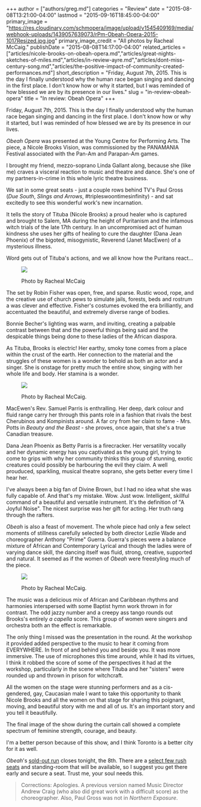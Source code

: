 +++
author = ["authors/greg.md"]
categories = "Review"
date = "2015-08-08T13:21:00-04:00"
lastmod = "2015-09-16T18:45:00-04:00"
primary_image = "https://res.cloudinary.com/schmopera/image/upload/v1545409169/media/webhook-uploads/1439057639073/rPm-Obeah-Opera-2015-1017Resized.jpg.jpg"
primary_image_credit = "All photos by Racheal McCaig."
publishDate = "2015-08-08T14:17:00-04:00"
related_articles = ["articles/nicole-brooks-on-obeah-opera.md","articles/great-nights-sketches-of-miles.md","articles/in-review-ayre.md","articles/dont-miss-century-song.md","articles/the-positive-impact-of-community-created-performances.md"]
short_description = "Friday, August 7th, 2015. This is the day I finally understood why the human race began singing and dancing in the first place. I don&#039;t know how or why it started, but I was reminded of how blessed we are by its presence in our lives."
slug = "in-review-obeah-opera"
title = "In review: Obeah Opera"
+++

Friday, August 7th, 2015. This is the day I finally understood why the human race began singing and dancing in the first place. I don't know how or why it started, but I was reminded of how blessed we are by its presence in our lives.

*Obeah Opera* was presented at the Young Centre for Performing Arts. The piece, a Nicole Brooks Vision, was commissioned by the PANAMANIA Festival associated with the Pan-Am and Parapan-Am games.

I brought my friend, mezzo-soprano Linda Gallant along, because she (like me) craves a visceral reaction to music and theatre and dance. She's one of my partners-in-crime in this whole lyric theatre business.

We sat in some great seats - just a couple rows behind TV's Paul Gross (*Due South*, *Slings and Arrows*, #tripleswoontimesinfinity) - and sat excitedly to see this wonderful work's new incarnation.

It tells the story of Tituba (Nicole Brooks) a proud healer who is captured and brought to Salem, MA during the height of Puritanism and the infamous witch trials of the late 17th century. In an uncompromised act of human kindness she uses her gifts of healing to cure the daughter (Dana Jean Phoenix) of the bigoted, misogynistic, Reverend (Janet MacEwen) of a mysterious illness.

Word gets out of Tituba's actions, and we all know how the Puritans react...

<figure data-type="image">

![](https://res.cloudinary.com/schmopera/image/upload/v1545409169/media/webhook-uploads/1439057405678/rPm-Obeah-Opera-2015-1173Resized.jpg.jpg)
<figcaption>Photo by Racheal McCaig</figcaption>
</figure>

The set by Robin Fisher was open, free, and sparse. Rustic wood, rope, and the creative use of church pews to simulate jails, forests, beds and rostrum a was clever and effective. Fisher's costumes evoked the era brilliantly, and accentuated the beautiful, and extremely diverse range of bodies.

Bonnie Becher's lighting was warm, and inviting, creating a palpable contrast between that and the powerful things being said and the despicable things being done to these ladies of the African diaspora.

As Tituba, Brooks is electric! Her earthy, smoky tone comes from a place within the crust of the earth. Her connection to the material and the struggles of these women is a wonder to behold as both an actor and a singer. She is onstage for pretty much the entire show, singing with her whole life and body. Her stamina is a wonder.

<figure data-type="image">

![](https://res.cloudinary.com/schmopera/image/upload/v1545409169/media/webhook-uploads/1439057427549/rPm-Obeah-Opera-2015-1151Resized.jpg.jpg)
<figcaption>Photo by Racheal McCaig.</figcaption>
</figure>

MacEwen's Rev. Samuel Parris is enthralling. Her deep, dark colour and fluid range carry her through this pants role in a fashion that rivals the best Cherubinos and Kompinists around. A far cry from her claim to fame - Mrs. Potts in *Beauty and the Beast* - she proves, once again, that she's a true Canadian treasure.

Dana Jean Phoenix as Betty Parris is a firecracker. Her versatility vocally and her dynamic energy has you captivated as the young girl, trying to come to grips with why her community thinks this group of stunning, exotic creatures could possibly be harbouring the evil they claim. A well prouduced, sparkling, musical theatre soprano, she gets better every time I hear her.

I've always been a big fan of Divine Brown, but I had no idea what she was fully capable of. And that's my mistake. Wow. Just wow. Intelligent, skillful command of a beautiful and versatile instrument. It's the definition of "A Joyful Noise". The nicest surprise was her gift for acting. Her truth rang through the rafters.

*Obeah* is also a feast of movement. The whole piece had only a few select moments of stillness carefully selected by both director Lezlie Wade and choreographer Anthony "Prime" Guerra. Guerra's pieces were a balance mixture of African and Contemporary Lyrical and though the ladies were of varying dance skill, the dancing itself was fluid, strong, creative, supported and natural. It seemed as if the women of *Obeah* were freestyling much of the piece.

<figure data-type="image">

![](https://res.cloudinary.com/schmopera/image/upload/v1545409169/media/webhook-uploads/1439057475504/rPm-Obeah-Opera-2015-1084Resized.jpg.jpg)
<figcaption>Photo by Racheal McCaig.</figcaption>
</figure>

The music was a delicious mix of African and Caribbean rhythms and harmonies interspersed with some Baptist hymn work thrown in for contrast. The odd jazzy number and a creepy ass tango rounds out Brooks's entirely *a capella* score. This group of women were singers and orchestra both an the effect is remarkable.

The only thing I missed was the presentation in the round. At the workshop it provided added perspective to the music to hear it coming from EVERYWHERE. In front of and behind you and beside you. It was more immersive. The use of microphones this time around, while it had its virtues, I think it robbed the score of some of the perspectives it had at the workshop, particularly in the scene where Tituba and her "sisters" were rounded up and thrown in prison for witchcraft.

All the women on the stage were stunning performers and as a cis-gendered, gay, Caucasian male I want to take this opportunity to thank Nicole Brooks and all the women on that stage for sharing this poignant, moving, and beautiful story with me and all of us. It's an important story and you tell it beautifully.

The final image of the show during the curtain call showed a complete spectrum of feminine strength, courage, and beauty.

I'm a better person because of this show, and I think Toronto is a better city for it as well.

*Obeah*'s [sold-out run](http://tickets.youngcentre.ca/single/PSDetail.aspx?psn=8461) closes tonight, the 8th. There are a [select few rush seats](http://tickets.youngcentre.ca/single/PSDetail.aspx?psn=8461) and standing-room that will be available, so I suggest you get there early and secure a seat. Trust me, your soul needs this.

>Corrections: Apologies. A previous version named Music Director Andrew Craig (who also did great work with a difficult score) as the choreographer. Also, Paul Gross was not in *Northern Exposure*. 

